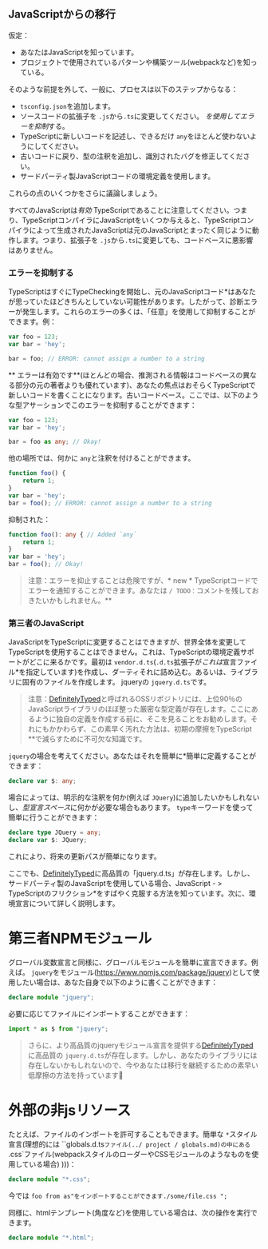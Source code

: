 ## JavaScriptからの移行

仮定：
* あなたはJavaScriptを知っています。
* プロジェクトで使用されているパターンや構築ツール(webpackなど)を知っている。

そのような前提を外して、一般に、プロセスは以下のステップからなる：

* `tsconfig.json`を追加します。
* ソースコードの拡張子を `.js`から`.ts`に変更してください。 *を使用してエラーを抑制*する。
* TypeScriptに新しいコードを記述し、できるだけ `any`をほとんど使わないようにしてください。
* 古いコードに戻り、型の注釈を追加し、識別されたバグを修正してください。
* サードパーティ製JavaScriptコードの環境定義を使用します。

これらの点のいくつかをさらに議論しましょう。

すべてのJavaScriptは*有効* TypeScriptであることに注意してください。つまり、TypeScriptコンパイラにJavaScriptをいくつか与えると、TypeScriptコンパイラによって生成されたJavaScriptは元のJavaScriptとまったく同じように動作します。つまり、拡張子を `.js`から`.ts`に変更しても、コードベースに悪影響はありません。

### エラーを抑制する
TypeScriptはすぐにTypeCheckingを開始し、元のJavaScriptコード*はあなたが思っていたほどきちんとしていない可能性があります。したがって、診断エラーが発生します。これらのエラーの多くは、「任意」を使用して抑制することができます。例：

```ts
var foo = 123;
var bar = 'hey';

bar = foo; // ERROR: cannot assign a number to a string
```

** エラーは有効です**(ほとんどの場合、推測される情報はコードベースの異なる部分の元の著者よりも優れています)、あなたの焦点はおそらくTypeScriptで新しいコードを書くことになります。古いコードベース。ここでは、以下のような型アサーションでこのエラーを抑制することができます：

```ts
var foo = 123;
var bar = 'hey';

bar = foo as any; // Okay!
```

他の場所では、何かに `any`と注釈を付けることができます。

```ts
function foo() {
    return 1;
}
var bar = 'hey';
bar = foo(); // ERROR: cannot assign a number to a string
```

抑制された：

```ts
function foo(): any { // Added `any`
    return 1;
}
var bar = 'hey';
bar = foo(); // Okay!
```

> 注意：エラーを抑止することは危険ですが、* new * TypeScriptコードでエラーを通知することができます。あなたは `/ TODO：`コメントを残しておきたいかもしれません。**

### 第三者のJavaScript
JavaScriptをTypeScriptに変更することはできますが、世界全体を変更してTypeScriptを使用することはできません。これは、TypeScriptの環境定義サポートがどこに来るかです。最初は `vendor.d.ts`(`.d.ts`拡張子が*これは*宣言ファイル*を指定しています)を作成し、ダーティそれに詰め込む。あるいは、ライブラリに固有のファイルを作成します。 jqueryの `jquery.d.ts`です。

> 注意：[DefinitelyTyped](https://github.com/borisyankov/DefinitelyTyped)と呼ばれるOSSリポジトリには、上位90％のJavaScriptライブラリのほぼ整った厳密な型定義が存在します。ここにあるように独自の定義を作成する前に、そこを見ることをお勧めします。それにもかかわらず、この素早く汚れた方法は、初期の摩擦をTypeScript **で減らすために不可欠な知識です。

`jquery`の場合を考えてください。あなたはそれを簡単に*簡単に定義することができます：

```ts
declare var $: any;
```

場合によっては、明示的な注釈を何か(例えば `JQuery`)に追加したいかもしれないし、*型宣言スペース*に何かが必要な場合もあります。 `type`キーワードを使って簡単に行うことができます：

```ts
declare type JQuery = any;
declare var $: JQuery;
```

これにより、将来の更新パスが簡単になります。

ここでも、[DefinitelyTyped](https://github.com/borisyankov/DefinitelyTyped)に高品質の「jquery.d.ts」が存在します。しかし、サードパーティ製のJavaScriptを使用している場合、JavaScript  - > TypeScriptのフリクション*をすばやく克服する方法を知っています。次に、環境宣言について詳しく説明します。


# 第三者NPMモジュール

グローバル変数宣言と同様に、グローバルモジュールを簡単に宣言できます。例えば。 `jquery`をモジュール(https://www.npmjs.com/package/jquery)として使用したい場合は、あなた自身で以下のように書くことができます：

```ts
declare module "jquery";
```

必要に応じてファイルにインポートすることができます：

```ts
import * as $ from "jquery";
```

> さらに、より高品質のjqueryモジュール宣言を提供する[DefinitelyTyped](https://github.com/borisyankov/DefinitelyTyped)に高品質の `jquery.d.ts`が存在します。しかし、あなたのライブラリには存在しないかもしれないので、今やあなたは移行を継続するための素早い低摩擦の方法を持っています🌹

# 外部の非jsリソース

たとえば、ファイルのインポートを許可することもできます。簡単な `*`スタイル宣言(理想的には ``globals.d.ts`ファイル(../ project / globals.md)の中にある `.css`ファイル(webpackスタイルのローダーやCSSモジュールのようなものを使用している場合) )))：

```ts
declare module "*.css";
```

今では `foo from as"をインポートすることができます./some/file.css ";`

同様に、htmlテンプレート(角度など)を使用している場合は、次の操作を実行できます。

```ts
declare module "*.html";
```
